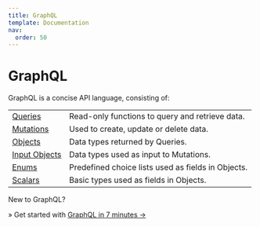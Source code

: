 ```yaml
---
title: GraphQL
template: Documentation
nav:
  order: 50
---
```


# GraphQL

GraphQL is a concise API language, consisting of:

|                                          |                                                    |
| ---------------------------------------- | -------------------------------------------------- |
| [Queries](reference/graphql/query)       | Read-only functions to query and retrieve data.    |
| [Mutations](reference/graphql/mutation)  | Used to create, update or delete data.             |
| [Objects](reference/graphql/object)      | Data types returned by Queries.                    |
| [Input Objects](reference/graphql/input) | Data types used as input to Mutations.             |
| [Enums](reference/graphql/enum)          | Predefined choice lists used as fields in Objects. |
| [Scalars](reference/graphql/scalar)      | Basic types used as fields in Objects.             |

New to GraphQL?

<div className="alert alert-info font-weight-bold">
  &raquo; Get started with <a href="7-minute-labs/graphql">GraphQL in 7 minutes &rarr;</a>
</div>